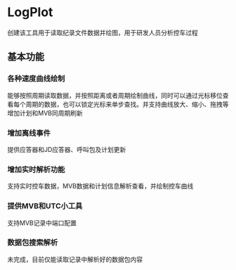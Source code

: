 # LogPlot
创建该工具用于读取纪录文件数据并绘图，用于研发人员分析控车过程
## 基本功能
### 各种速度曲线绘制
能够按照周期读取数据，并按照距离或者周期绘制曲线，同时可以通过光标移位查看每个周期的数据，也可以锁定光标来单步查找。并支持曲线放大、缩小、拖拽等
增加计划和MVB同周期刷新
### 增加离线事件
提供应答器和JD应答器、呼叫包及计划更新
### 增加实时解析功能
支持实时控车数据，MVB数据和计划信息解析查看，并绘制控车曲线
### 提供MVB和UTC小工具
支持MVB记录中端口配置
### 数据包搜索解析
未完成，目前仅能读取记录中解析好的数据包内容
